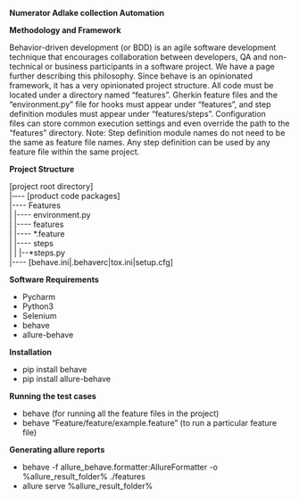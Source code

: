 **Numerator Adlake collection Automation**

**Methodology and Framework**

Behavior-driven development (or BDD) is an agile software development technique that encourages collaboration between developers, QA and non-technical or business participants in a software project. We have a page further describing this philosophy.
Since behave is an opinionated framework, it has a very opinionated project structure. All code must be located under a directory named “features”. Gherkin feature files and the “environment.py” file for hooks must appear under “features”, and step definition modules must appear under “features/steps”. Configuration files can store common execution settings and even override the path to the “features” directory.
Note: Step definition module names do not need to be the same as feature file names. Any step definition can be used by any feature file within the same project.

**Project Structure**

[project root directory]<br>
|‐‐-- [product code packages]<br>
|---- Features<br>
|   |---- environment.py<br>
|   |---- features<br>
|   |---- *.feature<br>
|   |---- steps<br>
|   |   |--*steps.py<br>
|---- [behave.ini|.behaverc|tox.ini|setup.cfg]<br>
 

**Software Requirements**

- Pycharm
- Python3
- Selenium
- behave
- allure-behave


**Installation**

- pip install behave
- pip install allure-behave

**Running the test cases**

- behave                               (for running all the feature files in the project)
- behave “Feature/feature/example.feature” (to run a particular feature file)


**Generating allure reports**

- behave -f allure_behave.formatter:AllureFormatter -o %allure_result_folder% ./features
- allure serve %allure_result_folder%



